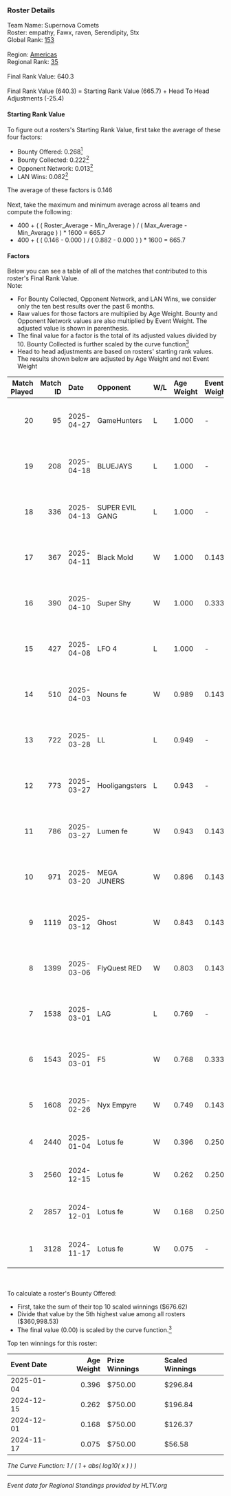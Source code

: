 ### Roster Details<br />
Team Name: Supernova Comets<br />
Roster: empathy, Fawx, raven, Serendipity, Stx<br />
Global Rank: [153](../../standings_global_2025_05_05.md)<br />
<br />
Region: [Americas]( ../../standings_americas_2025_05_05.md)<br />
Regional Rank: [35]( ../../standings_americas_2025_05_05.md)<br />
<br />
Final Rank Value:  640.3<br />
<br />
Final Rank Value (640.3) = Starting Rank Value (665.7) + Head To Head Adjustments (-25.4)<br />

#### Starting Rank Value<br />
To figure out a rosters's Starting Rank Value, first take the average of these four factors:<br />
- Bounty Offered: 0.268[<sup>1</sup>](#table2)
- Bounty Collected: 0.222[<sup>2</sup>](#table1)
- Opponent Network: 0.013[<sup>2</sup>](#table1)
- LAN Wins: 0.082[<sup>2</sup>](#table1)

The average of these factors is 0.146<br />
<br />
Next, take the maximum and minimum average across all teams and compute the following:<br />
- 400 + ( ( Roster_Average - Min_Average ) / ( Max_Average - Min_Average ) ) * 1600 = 665.7
- 400 + ( ( 0.146 - 0.000 ) / ( 0.882 - 0.000 ) ) * 1600 = 665.7


#### Factors<br />
Below you can see a table of all of the matches that contributed to this roster's Final Rank Value.<br />
Note:<br />

- For Bounty Collected, Opponent Network, and LAN Wins, we consider only the ten best results over the past 6 months.
- Raw values for those factors are multiplied by Age Weight. Bounty and Opponent Network values are also multiplied by Event Weight. The adjusted value is shown in parenthesis.
- The final value for a factor is the total of its adjusted values divided by 10. Bounty Collected is further scaled by the curve function[<sup>3</sup>](#curveFunction)
- Head to head adjustments are based on rosters' starting rank values. The results shown below are adjusted by Age Weight and not Event Weight
<span id="table1"></span><br />


| Match Played | Match ID | Date       | Opponent        | W/L | Age Weight | Event Weight | Bounty Collected | Opponent Network | LAN Wins  | H2H Adj. | Roster                                 |
| -: | -: | :- | :- | :- | :- | :- | :- | :- | :- | -: | :- |
|           20 |       95 | 2025-04-27 | GameHunters     | L   | 1.000      | -            | -                | -                | -         |   -19.31 | empathy, Fawx, raven, Serendipity, Stx |
|           19 |      208 | 2025-04-18 | BLUEJAYS        | L   | 1.000      | -            | -                | -                | -         |    -5.31 | empathy, Fawx, raven, Serendipity, Stx |
|           18 |      336 | 2025-04-13 | SUPER EVIL GANG | L   | 1.000      | -            | -                | -                | -         |   -18.28 | empathy, Fawx, raven, Serendipity, Stx |
|           17 |      367 | 2025-04-11 | Black Mold      | W   | 1.000      | 0.143        | 0.004 (0.001)    | 0.123 (0.018)    | 0 (0.000) |    12.96 | empathy, Fawx, raven, Serendipity, Stx |
|           16 |      390 | 2025-04-10 | Super Shy       | W   | 1.000      | 0.333        | -                | 0.000 (0.000)    | 0 (0.000) |     5.59 | empathy, Fawx, raven, Serendipity, Stx |
|           15 |      427 | 2025-04-08 | LFO 4           | L   | 1.000      | -            | -                | -                | -         |   -19.58 | empathy, Fawx, raven, Serendipity, Stx |
|           14 |      510 | 2025-04-03 | Nouns fe        | W   | 0.989      | 0.143        | 0.003 (0.000)    | 0.146 (0.021)    | 0 (0.000) |    12.93 | empathy, Fawx, raven, Serendipity, Stx |
|           13 |      722 | 2025-03-28 | LL              | L   | 0.949      | -            | -                | -                | -         |   -22.43 | empathy, Fawx, raven, Serendipity, Stx |
|           12 |      773 | 2025-03-27 | Hooligangsters  | L   | 0.943      | -            | -                | -                | -         |   -22.76 | empathy, Fawx, raven, Serendipity, Stx |
|           11 |      786 | 2025-03-27 | Lumen fe        | W   | 0.943      | 0.143        | 0.005 (0.001)    | 0.232 (0.031)    | 0 (0.000) |    12.68 | empathy, Fawx, raven, Serendipity, Stx |
|           10 |      971 | 2025-03-20 | MEGA JUNERS     | W   | 0.896      | 0.143        | 0.003 (0.000)    | 0.082 (0.010)    | 0 (0.000) |     9.30 | empathy, Fawx, raven, Serendipity, Stx |
|            9 |     1119 | 2025-03-12 | Ghost           | W   | 0.843      | 0.143        | 0.004 (0.000)    | 0.157 (0.019)    | 0 (0.000) |    11.71 | empathy, Fawx, raven, Serendipity, Stx |
|            8 |     1399 | 2025-03-06 | FlyQuest RED    | W   | 0.803      | 0.143        | 0.001 (0.000)    | 0.277 (0.032)    | 0 (0.000) |    10.15 | empathy, Fawx, raven, Serendipity, Stx |
|            7 |     1538 | 2025-03-01 | LAG             | L   | 0.769      | -            | -                | -                | -         |   -12.29 | empathy, Fawx, raven, Serendipity, Stx |
|            6 |     1543 | 2025-03-01 | F5              | W   | 0.768      | 0.333        | -                | 0.000 (0.000)    | 1 (0.768) |     4.10 | empathy, Fawx, raven, Serendipity, Stx |
|            5 |     1608 | 2025-02-26 | Nyx Empyre      | W   | 0.749      | 0.143        | 0.003 (0.000)    | 0.032 (0.003)    | 0 (0.000) |     7.06 | empathy, Fawx, raven, Serendipity, Stx |
|            4 |     2440 | 2025-01-04 | Lotus fe        | W   | 0.396      | 0.250        | 0.001 (0.000)    | 0.000 (0.000)    | 0 (0.000) |     3.49 | empathy, Fawx, milo, raven, Stx        |
|            3 |     2560 | 2024-12-15 | Lotus fe        | W   | 0.262      | 0.250        | 0.001 (0.000)    | -                | -         |     2.37 | empathy, milo, raven, Serendipity, Stx |
|            2 |     2857 | 2024-12-01 | Lotus fe        | W   | 0.168      | 0.250        | 0.001 (0.000)    | -                | -         |     1.54 | empathy, Fawx, phoebe, raven, Stx      |
|            1 |     3128 | 2024-11-17 | Lotus fe        | W   | 0.075      | -            | -                | -                | -         |     0.69 | empathy, Fawx, phoebe, raven, Stx      |

<br />
<span id="table2"></span><br />
To calculate a roster's Bounty Offered:<br />

- First, take the sum of their top 10 scaled winnings ($676.62)
- Divide that value by the 5th highest value among all rosters ($360,998.53)
- The final value (0.00) is scaled by the curve function.[<sup>3</sup>](#curveFunction)

Top ten winnings for this roster:<br />

| Event Date | Age Weight | Prize Winnings | Scaled Winnings |
| :- | -: | :- | :- |
| 2025-01-04 |      0.396 | $750.00        | $296.84         |
| 2024-12-15 |      0.262 | $750.00        | $196.84         |
| 2024-12-01 |      0.168 | $750.00        | $126.37         |
| 2024-11-17 |      0.075 | $750.00        | $56.58          |


<span id="curveFunction"></span>_The Curve Function: 1 / ( 1 + abs( log10( x ) ) )_<br />

---
_Event data for Regional Standings provided by HLTV.org_<br />
